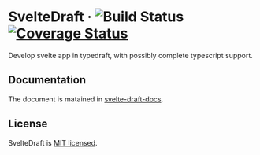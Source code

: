 # SvelteDraft &middot; ![Build Status](https://github.com/mistlog/svelte-draft/workflows/build/badge.svg) [![Coverage Status](https://coveralls.io/repos/github/mistlog/svelte-draft/badge.svg)](https://coveralls.io/github/mistlog/svelte-draft)

Develop svelte app in typedraft, with possibly complete typescript support.

## Documentation

The document is matained in [svelte-draft-docs](https://github.com/mistlog/svelte-draft-docs).

## License

SvelteDraft is [MIT licensed](https://github.com/mistlog/svelte-draft/blob/master/LICENSE).




